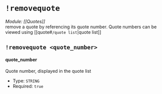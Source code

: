 # `!removequote`
*Module: [[Quotes]]*<br>
remove a quote by referencing its quote number. Quote numbers can be viewed using [[quote#`/quote list`|quote list]]
## `!removequote <quote_number>`
#### quote_number
Quote number, displayed in the quote list
- Type: `STRING`
- Required: `true`
